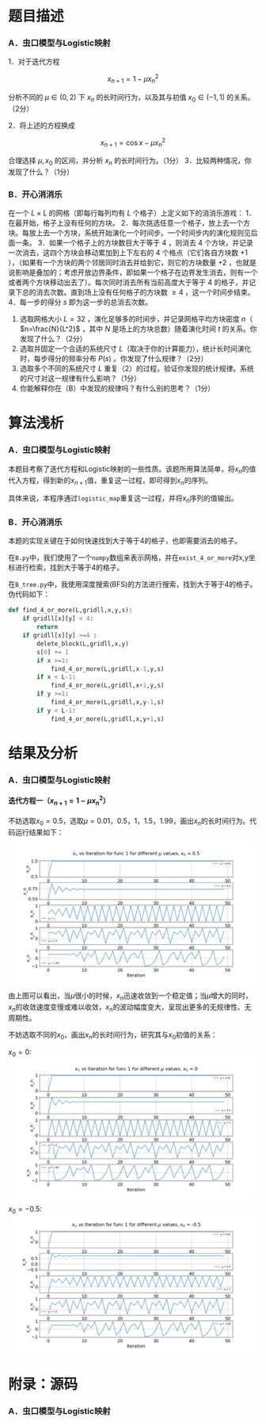 # 题目描述
### A．虫口模型与Logistic映射

1．对于迭代方程

$$
x_{n+1}=1-\mu x_n^2
$$


分析不同的 $\mu \in(0,2)$ 下 $x_n$ 的长时间行为，以及其与初值 $x_0 \in(-1,1)$ 的关系。（2分）

2．将上述的方程换成

$$
x_{n+1}=\cos x-\mu x_n^2
$$


合理选择 $\mu, x_0$ 的区间，并分析 $x_n$ 的长时间行为。（1分）
3．比较两种情况，你发现了什么？（1分）

### B．开心消消乐

在一个 $L \times L$ 的网格（即每行每列均有 $L$ 个格子）上定义如下的消消乐游戏：
1．在最开始，格子上没有任何的方块。
2．每次挑选任意一个格子，放上去一个方块。每放上去一个方块，系统开始演化一个时间步。一个时间步内的演化规则见后面一条。
3．如果一个格子上的方块数目大于等于 4 ，则消去 4 个方块，并记录一次消去，这四个方块会移动累加到上下左右的 4 个格点（它们各自方块数 +1 ），（如果有一个方块的两个邻居同时消去并给到它，则它的方块数量 +2 ，也就是说影响是叠加的；考虑开放边界条件，即如果一个格子在边界发生消去，则有一个或者两个方块移动出去了）。每次同时消去所有当前高度大于等于 4 的格子，并记录下总的消去次数。直到场上没有任何格子的方块数 $\geq 4$ ，这一个时间步结束。
4．每一步的得分 $s$ 即为这一步的总消去次数。



1. 选取网格大小 $L=32$ ，演化足够多的时间步，并记录网格平均方块密度 $n$（ $n=\frac{N}{L^2}$ ，其中 $N$ 是场上的方块总数）随着演化时间 $t$ 的关系。你发现了什么？（2分）
2. 选取并固定一个合适的系统尺寸 $L$（取决于你的计算能力），统计长时间演化时，每步得分的频率分布 $P(s)$ 。你发现了什么规律？（2分）
3. 选取多个不同的系统尺寸 $L$ 重复（2）的过程，验证你发现的统计规律。系统的尺寸对这一规律有什么影响？（1分）
4. 你能解释你在（B）中发现的规律吗？有什么别的思考？（1分）

# 算法浅析
### A．虫口模型与Logistic映射
本题目考察了迭代方程和Logistic映射的一些性质。该题所用算法简单，将$x_n$的值代入方程，得到新的$x_{n+1}$值，重复这一过程，即可得到$x_n$的序列。

具体来说，本程序通过`logistic_map`重复这一过程，并将$x_n$序列的值输出。

### B．开心消消乐
本题的实现关键在于如何快速找到大于等于4的格子，也即需要消去的格子。

在`B.py`中，我们使用了一个`numpy`数组来表示网格，并在`exist_4_or_more`对x,y坐标进行检索，找到大于等于4的格子。

在`B_tree.py`中，我使用深度搜索(BFS)的方法进行搜索，找到大于等于4的格子。伪代码如下：

```python
def find_4_or_more(L,gridll,x,y,s):
    if gridll[x][y] < 4:    
        return 
    if gridll[x][y] >=4 :
        delete_block(L,gridll,x,y)
        s[0] += 1
        if x >=1:
            find_4_or_more(L,gridll,x-1,y,s)
        if x < L-1: 
            find_4_or_more(L,gridll,x+1,y,s)
        if y >=1:
            find_4_or_more(L,gridll,x,y-1,s)
        if y < L-1:
            find_4_or_more(L,gridll,x,y+1,s) 
```

# 结果及分析
### A．虫口模型与Logistic映射
####  迭代方程一（$x_{n+1}=1-\mu x_n^2$）

不妨选取$x_0=0.5$，选取$\mu=0.01，0.5，1，1.5，1.99$，画出$x_n$的长时间行为。代码运行结果如下：


![x_0=0.5](A_0.5.png)

由上图可以看出，当$\mu$很小的时候，$x_n$迅速收敛到一个稳定值；当$\mu$增大的同时，$x_n$的收敛速度变慢或难以收敛，$x_n$的波动幅度变大，呈现出更多的无规律性、无周期性。

不妨选取不同的$x_0$，画出$x_n$的长时间行为，研究其与$x_0$初值的关系：

$x_0=0$:
![$x_0=0$](A_0.png) 

$x_0=-0.5$:
![$x_0=-0.5$](A_-0.5.png) 




# 附录：源码
### A．虫口模型与Logistic映射


```python

```









